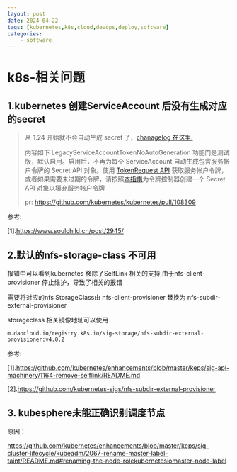 ```yaml
---
layout: post
date: 2024-04-22
tags: [kubernetes,k8s,cloud,devops,deploy,software]
categories:
    - software
---
```


# k8s-相关问题
## 1.kubernetes 创建ServiceAccount 后没有生成对应的secret

>
>
>从 1.24 开始就不会自动生成 secret 了，[chanagelog 在这里.](https://github.com/kubernetes/kubernetes/blob/master/CHANGELOG/CHANGELOG-1.24.md#urgent-upgrade-notes)
>
>内容如下 LegacyServiceAccountTokenNoAutoGeneration 功能门是测试版，默认启用。启用后，不再为每个 ServiceAccount 自动生成包含服务帐户令牌的 Secret API 对象。使用 [TokenRequest API](https://kubernetes.io/zh-cn/docs/reference/kubernetes-api/authentication-resources/token-request-v1/) 获取服务帐户令牌，或者如果需要未过期的令牌，请按照[本指南](https://kubernetes.io/docs/concepts/configuration/secret/#service-account-token-secrets)为令牌控制器创建一个 Secret API 对象以填充服务帐户令牌
>
>pr: https://github.com/kubernetes/kubernetes/pull/108309



参考:

[1].https://www.soulchild.cn/post/2945/
<!-- more -->





## 2.默认的nfs-storage-class 不可用

报错中可以看到kubernetes 移除了SelfLink 相关的支持,由于nfs-client-provisioner 停止维护，导致了相关的报错

需要将对应的nfs StorageClass由 nfs-client-provisioner 替换为 nfs-subdir-external-provisioner



storageclass 相关镜像地址可以使用

`m.daocloud.io/registry.k8s.io/sig-storage/nfs-subdir-external-provisioner:v4.0.2`

参考:

[1].https://github.com/kubernetes/enhancements/blob/master/keps/sig-api-machinery/1164-remove-selflink/README.md

[2].https://github.com/kubernetes-sigs/nfs-subdir-external-provisioner





## 3. kubesphere未能正确识别调度节点

原因：

https://github.com/kubernetes/enhancements/blob/master/keps/sig-cluster-lifecycle/kubeadm/2067-rename-master-label-taint/README.md#renaming-the-node-rolekubernetesiomaster-node-label